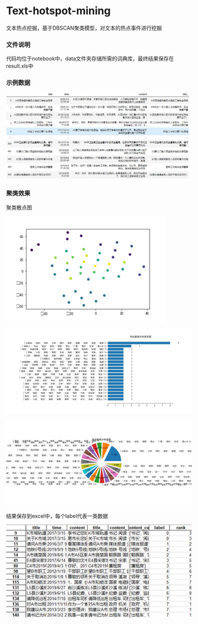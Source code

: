 # Text-hotspot-mining
文本热点挖掘，基于DBSCAN聚类模型，对文本的热点事件进行挖掘

### 文件说明

代码均位于notebook中，data文件夹存储所需的词典库，最终结果保存在result.xls中

### 示例数据

![0](img\0.jpg)


### 聚类效果

聚类散点图

![0](img\1.png)

![0](img\2.jpg)

![0](img\3.jpg)

结果保存到excel中，每个label代表一类数据

![0](img\4.jpg)

